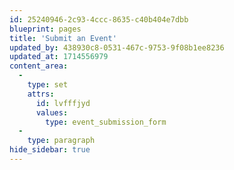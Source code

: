 ```yaml
---
id: 25240946-2c93-4ccc-8635-c40b404e7dbb
blueprint: pages
title: 'Submit an Event'
updated_by: 438930c8-0531-467c-9753-9f08b1ee8236
updated_at: 1714556979
content_area:
  -
    type: set
    attrs:
      id: lvfffjyd
      values:
        type: event_submission_form
  -
    type: paragraph
hide_sidebar: true
---
```

